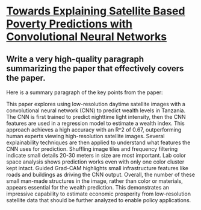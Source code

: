 # [Towards Explaining Satellite Based Poverty Predictions with   Convolutional Neural Networks](https://arxiv.org/abs/2312.00416)

## Write a very high-quality paragraph summarizing the paper that effectively covers the paper.

 Here is a summary paragraph of the key points from the paper:

This paper explores using low-resolution daytime satellite images with a convolutional neural network (CNN) to predict wealth levels in Tanzania. The CNN is first trained to predict nighttime light intensity, then the CNN features are used in a regression model to estimate a wealth index. This approach achieves a high accuracy with an R^2 of 0.67, outperforming human experts viewing high-resolution satellite images. Several explainability techniques are then applied to understand what features the CNN uses for prediction. Shuffling image tiles and frequency filtering indicate small details 20-30 meters in size are most important. Lab color space analysis shows prediction works even with only one color cluster kept intact. Guided Grad-CAM highlights small infrastructure features like roads and buildings as driving the CNN output. Overall, the number of these small man-made structures in the image, rather than color or materials, appears essential for the wealth prediction. This demonstrates an impressive capability to estimate economic prosperity from low-resolution satellite data that should be further analyzed to enable policy applications.

